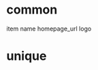 # common
item
name
homepage_url
logo

# unique
<!-- crunchbase -->
<!-- description -->
<!-- enduser -->
<!-- joined -->
<!-- stock_ticker -->
<!-- twitter -->
<!-- unnamed_organization -->

<!-- extra.training_certifications
extra.training_type -->
